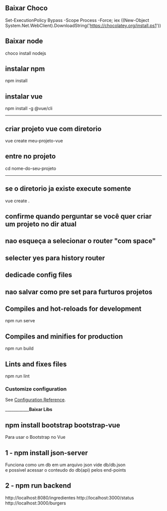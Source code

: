 ## Baixar Choco
Set-ExecutionPolicy Bypass -Scope Process -Force; iex ((New-Object System.Net.WebClient).DownloadString('https://chocolatey.org/install.ps1'))

## Baixar node
choco install nodejs

## instalar npm
npm install

## instalar vue 
npm install -g @vue/cli
______________________________________________
## criar projeto vue  com diretorio 
vue create meu-projeto-vue

## entre no projeto
cd nome-do-seu-projeto
____________________________________________
## se o diretorio ja existe execute somente 
vue create .

## confirme quando perguntar se  você quer criar um projeto no dir atual

## nao esqueça a selecionar o router "com space"

## selecter yes para history router

## dedicade config files

## nao salvar como pre set para furturos projetos

## Compiles and hot-reloads for development
npm run serve

## Compiles and minifies for production
npm run build

## Lints and fixes files
npm run lint

### Customize configuration
See [Configuration Reference](https://cli.vuejs.org/config/).

____________________________________________________Baixar Libs________________________________________

## npm install bootstrap bootstrap-vue
Para usar o Bootstrap no Vue

## 1 - npm install json-server
Funciona como um db em um arquivo json vide db/db.json              
e possivel acessar o conteudo do db(api) pelos end-points
## 2 - npm run backend
http://localhost:8080/ingredientes
http://localhost:3000/status
http://localhost:3000/burgers



